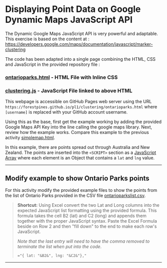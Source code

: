 # Displaying Point Data on Google Dynamic Maps JavaScript API

The Dynamic Google Maps JavaScript API is very powerful and adaptable. This exercise is based on the content at :
https://developers.google.com/maps/documentation/javascript/marker-clustering 

The code has been adapted into a single page combining the HTML, CSS and JavaScript in the provided repository file :

### [ontarioparks.html](ontarioparks.html) - HTML File with Inline CSS
### [clustering.js](clustering.js) - JavaScript File linked to above HTML

This webpage is accessible on GitHub Pages web server using the URL `https://forestpines.github.io/pl1/clustering/ontarioparks.html` where `[username]` is replaced with your GitHub account username. 

Using this as the base, first get the example working by adding the provided Google Maps API Key into the line calling the google maps library. Next, review how the example works. Compare this example to the previous activity [simplemap.html](../services/simplemap.html).

In this example, there are points spread out through Australia and New Zealand. The points are inserted into the `<SCRIPT>` section as a [JavaScript Array](https://www.w3schools.com/js/js_arrays.asp) where each element is an Object that contains a `lat` and `lng` value. 

---

## Modify example to show Ontario Parks points

For this activity modify the provided example files to show the points from the list of Ontario Parks provided in the CSV file [ontarioparkslist.csv](ontarioparkslist.csv). 

> **Shortcut:** Using Excel convert the two Lat and Long columns into the expected JavaScript list formatting using the provided formula. This formula takes the cell B2 (lat) and C2 (long) and appends them together with the proper JavaScript syntax. Paste the Excel Formula beside on Row 2 and then "fill down" to the end to make each row's JavaScript. 
>
> _Note that the last entry will need to have the comma removed to terminate the list when put into the code._ 
>
> ```
> ="{ lat: "&B2&", lng: "&C2&"},"
> ```
---
